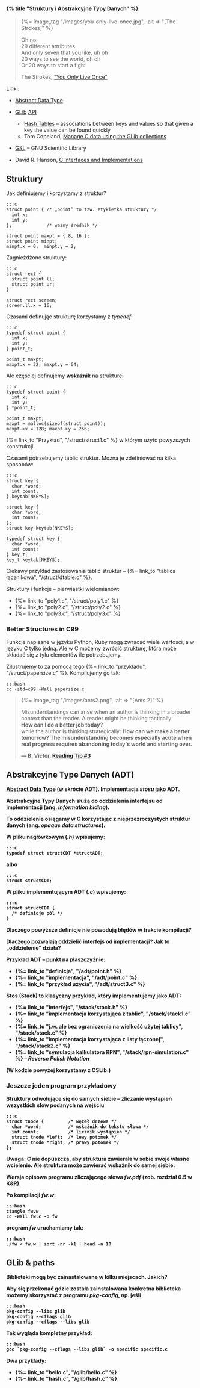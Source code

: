#### {% title "Struktury i Abstrakcyjne Typy Danych" %}

<blockquote>
  {%= image_tag "/images/you-only-live-once.jpg", :alt => "[The Strokes]" %}
  <p>Oh no<br>
    29 different attributes<br>
    And only seven that you like, uh oh<br>
    20 ways to see the world, oh oh<br>
    Or 20 ways to start a fight</p>
  <p class="author">The Strokes, <a href="http://www.youtube.com/watch?v=pT68FS3YbQ4">“You Only Live Once”</a></p>
</blockquote>

Linki:

* [Abstract Data Type](http://en.wikipedia.org/wiki/Abstract_data_structure)
* [GLib](http://pl.wikipedia.org/wiki/GLib) [API](https://developer.gnome.org/glib/unstable/)
  - [Hash Tables](https://developer.gnome.org/glib/unstable/glib-Hash-Tables.html) –
  associations between keys and values so that given a key the value can be found quickly
  - Tom Copeland,
  [Manage C data using the GLib collections](http://www.ibm.com/developerworks/linux/tutorials/l-glib/)

* [GSL](http://www.gnu.org/software/gsl/) – GNU Scientific Library
* David R. Hanson,
  [C Interfaces and Implementations](https://sites.google.com/site/cinterfacesimplementations/)


## Struktury

Jak definiujemy i korzystamy z struktur?

    :::c
    struct point { /* „point” to tzw. etykietka struktury */
      int x;
      int y;
    };             /* ważny średnik */

    struct point maxpt = { 8, 16 };
    struct point minpt;
    minpt.x = 0;  minpt.y = 2;

Zagnieżdżone struktury:

    :::c
    struct rect {
      struct point ll;
      struct point ur;
    }

    struct rect screen;
    screen.ll.x = 16;

Czasami definując strukturę korzystamy z *typedef*:

    :::c
    typedef struct point {
      int x;
      int y;
    } point_t;

    point_t maxpt;
    maxpt.x = 32; maxpt.y = 64;

Ale częściej definujemy **wskaźnik** na strukturę:

    :::c
    typedef struct point {
      int x;
      int y;
    } *point_t;

    point_t maxpt;
    maxpt = malloc(sizeof(struct point));
    maxpt->x = 128; maxpt->y = 256;

{%= link_to "Przykład", "/struct/struct1.c" %}
w którym użyto powyższych konstrukcji.

Czasami potrzebujemy tablic struktur. Można je zdefiniować na kilka
sposobów:

    :::c
    struct key {
      char *word;
      int count;
    } keytab[NKEYS];

    struct key {
      char *word;
      int count;
    };
    struct key keytab[NKEYS];

    typedef struct key {
      char *word;
      int count;
    } key_t;
    key_t keytab[NKEYS];

Ciekawy przykład zastosowania tablic struktur –
{%= link_to "tablica łącznikowa", "/struct/dtable.c" %}.

Struktury i funkcje – pierwiastki wielomianów:

* {%= link_to "poly1.c", "/struct/poly1.c" %}
* {%= link_to "poly2.c", "/struct/poly2.c" %}
* {%= link_to "poly3.c", "/struct/poly3.c" %}


### Better Structures in C99

Funkcje napisane w języku Python, Ruby
mogą zwracać wiele wartości, a w języku C tylko jedną.
Ale w C możemy zwrócić strukturę, która może składać się
z tylu elementów ile potrzebujemy.

Zilustrujemy to za pomocą tego {%= link_to "przykładu", "/struct/papersize.c" %}.
Kompilujemy go tak:

    :::bash
    cc -std=c99 -Wall papersize.c


<blockquote>
 {%= image_tag "/images/ants2.png", :alt => "[Ants 2]" %}
 <p>Misunderstandings can arise when an author is thinking in a
 broader context than the reader. A reader might be thinking
 tactically:<br>
 <b>How can I do a better job today?</b><br>
 while the author is thinking strategically:
 <b>How can we make a better tomorrow?</b?<br>
 The misunderstanding becomes especially acute when real progress
 requires abandoning today's world and starting over.
 </p>
 <p class="author">— B. Victor, <a href="http://worrydream.com/Links2013/">Reading Tip #3</a></p>
</blockquote>

## Abstrakcyjne Type Danych (ADT)

[Abstract Data Type](http://en.wikipedia.org/wiki/Abstract_data_structure) (w skrócie ADT).
Implementacja *stosu* jako ADT.

Abstrakcyjne Typy Danych służą do oddzielenia interfejsu od implementacji
(ang. *information hiding*).

To oddzielenie osiągamy w C korzystając z nieprzezroczystych struktur danych
(ang. *opaque data structures*).

W pliku nagłówkowym (*.h*) wpisujemy:

    :::c
    typedef struct structCDT *structADT;

albo

    :::c
    struct structCDT;

W pliku implementującym ADT (*.c*) wpisujemy:

    :::c
    struct structCDT {
      /* definicje pól */
    }

Dlaczego powyższe definicje nie powodują błędów w trakcie kompilacji?

Dlaczego pozwalają oddzielić interfejs od implementacji?
Jak to „oddzielenie” działa?

Przykład ADT – punkt na płaszczyźnie:

* {%= link_to "definicja", "/adt/point.h" %}
* {%= link_to "implementacja", "/adt/point.c" %}
* {%= link_to "przykład użycia", "/adt/struct3.c" %}

Stos (Stack) to klasyczny przykład, który implementujemy jako ADT:

* {%= link_to "interfejs", "/stack/stack.h" %}
* {%= link_to "implementacja korzystająca z tablic", "/stack/stack1.c" %}
* {%= link_to "j.w. ale bez ograniczenia na wielkość użytej tablicy", "/stack/stack.c" %}
* {%= link_to "implementacja korzystająca z listy łączonej", "/stack/stack2.c" %}
* {%= link_to "symulacja kalkulatora RPN", "/stack/rpn-simulation.c" %} –
  *Reverse Polish Notation*

(W kodzie powyżej korzystamy z CSLib.)


### Jeszcze jeden program przykładowy

Struktury odwołujące się do samych siebie – zliczanie wystąpień
wszystkich słów podanych na wejściu

    :::c
    struct tnode {         /* węzeł drzewa */
      char *word;          /* wskaźnik do tekstu słowa */
      int count;           /* licznik wystąpień */
      struct tnode *left;  /* lewy potomek */
      struct tnode *right; /* prawy potomek */
    };

Uwaga: C nie dopuszcza, aby struktura zawierała w sobie swoje
własne wcielenie. Ale struktura może zawierać wskaźnik do samej siebie.

Wersja opisowa programu zliczającego słowa *fw.pdf*
(zob. rozdział 6.5 w K&R).

Po kompilacji *fw.w*:

    :::bash
    ctangle fw.w
    cc -Wall fw.c -o fw

program *fw* uruchamiamy tak:

    :::bash
    ./fw < fw.w | sort -nr -k1 | head -n 10


## GLib & paths

Biblioteki mogą być zainastalowane w kilku miejscach. Jakich?

Aby się przekonać gdzie została zainstalowana konkretna biblioteka
możemy skorzystać z programu *pkg-config*, np. jeśli

    :::bash
    pkg-config --libs glib
    pkg-config --cflags glib
    pkg-config --cflags --libs glib

Tak wygląda kompletny przykład:

    :::bash
    gcc `pkg-config --cflags --libs glib` -o specific specific.c

Dwa przykłady:

* {%= link_to "hello.c", "/glib/hello.c" %}
* {%= link_to "hash.c", "/glib/hash.c" %}
